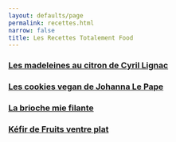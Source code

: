 ```yaml
---
layout: defaults/page
permalink: recettes.html
narrow: false
title: Les Recettes Totalement Food
---
```


### [Les madeleines au citron de Cyril Lignac](madeleine-cyril-lignac.html)
### [Les cookies vegan de Johanna Le Pape](cookies-vegan-johanna-le-pape.html)
### [La brioche mie filante](brioche-facile.html) 
### [Kéfir de Fruits ventre plat](kefir-de-fruits.html)



